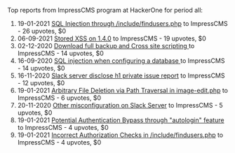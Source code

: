 Top reports from ImpressCMS program at HackerOne for period all:

1. 19-01-2021 [SQL Injection through /include/findusers.php](https://hackerone.com/reports/1081145) to ImpressCMS - 26 upvotes, $0
2. 06-09-2021 [Stored XSS on 1.4.0](https://hackerone.com/reports/1331281) to ImpressCMS - 19 upvotes, $0
3. 02-12-2020 [Download full backup and Cross site scripting ](https://hackerone.com/reports/1049040) to ImpressCMS - 14 upvotes, $0
4. 16-09-2020 [SQL injection when configuring a database ](https://hackerone.com/reports/983710) to ImpressCMS - 14 upvotes, $0
5. 16-11-2020 [Slack server disclose h1 private issue report](https://hackerone.com/reports/1035976) to ImpressCMS - 12 upvotes, $0
6. 19-01-2021 [Arbitrary File Deletion via Path Traversal in image-edit.php](https://hackerone.com/reports/1081878) to ImpressCMS - 6 upvotes, $0
7. 20-11-2020 [Other misconfiguration on Slack Server](https://hackerone.com/reports/1039325) to ImpressCMS - 5 upvotes, $0
8. 19-01-2021 [Potential Authentication Bypass through "autologin" feature](https://hackerone.com/reports/1081986) to ImpressCMS - 4 upvotes, $0
9. 19-01-2021 [Incorrect Authorization Checks in /include/findusers.php](https://hackerone.com/reports/1081137) to ImpressCMS - 4 upvotes, $0
